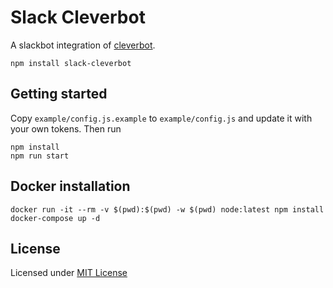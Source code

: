 # Slack Cleverbot

A slackbot integration of [cleverbot](http://www.cleverbot.com/).

```
npm install slack-cleverbot
```

## Getting started

Copy `example/config.js.example` to `example/config.js` and update it with your own tokens. Then run

```
npm install
npm run start
```

## Docker installation

```
docker run -it --rm -v $(pwd):$(pwd) -w $(pwd) node:latest npm install
docker-compose up -d
```

## License

Licensed under [MIT License](LICENSE)
